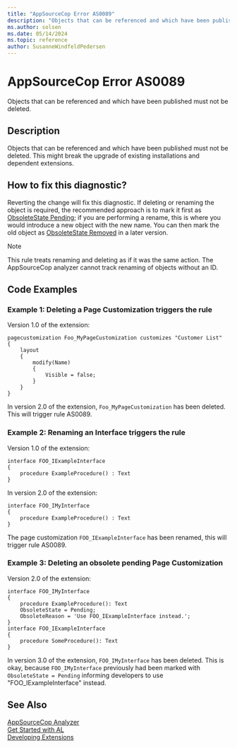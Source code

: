 ```yaml
---
title: "AppSourceCop Error AS0089"
description: "Objects that can be referenced and which have been published must not be deleted."
ms.author: solsen
ms.date: 05/14/2024
ms.topic: reference
author: SusanneWindfeldPedersen
---
```

[//]: # (START>DO_NOT_EDIT)
[//]: # (IMPORTANT:Do not edit any of the content between here and the END>DO_NOT_EDIT.)
[//]: # (Any modifications should be made in the .xml files in the ModernDev repo.)
# AppSourceCop Error AS0089
Objects that can be referenced and which have been published must not be deleted.

## Description
Objects that can be referenced and which have been published must not be deleted. This might break the upgrade of existing installations and dependent extensions.

[//]: # (IMPORTANT: END>DO_NOT_EDIT)

## How to fix this diagnostic?
Reverting the change will fix this diagnostic. If deleting or renaming the object is required, the recommended approach is to mark it first as [ObsoleteState Pending](../properties/devenv-obsoletestate-property.md); if you are performing a rename, this is where you would introduce a new object with the new name. You can then mark the old object as [ObsoleteState Removed](../properties/devenv-obsoletestate-property.md) in a later version.

> [!NOTE]  
> This rule treats renaming and deleting as if it was the same action. The AppSourceCop analyzer cannot track renaming of objects without an ID.

## Code Examples
### Example 1: Deleting a Page Customization triggers the rule
Version 1.0 of the extension:
```AL
pagecustomization Foo_MyPageCustomization customizes "Customer List"
{
    layout
    {
        modify(Name)
        {
            Visible = false;
        }
    }
}
```
In version 2.0 of the extension, `Foo_MyPageCustomization` has been deleted. This will trigger rule AS0089.

### Example 2: Renaming an Interface triggers the rule
Version 1.0 of the extension:
```AL
interface FOO_IExampleInterface
{
    procedure ExampleProcedure() : Text
}
```
In version 2.0 of the extension: 
```AL
interface FOO_IMyInterface
{
    procedure ExampleProcedure() : Text
}
```
The page customization `FOO_IExampleInterface` has been renamed, this will trigger rule AS0089.

### Example 3: Deleting an obsolete pending Page Customization
Version 2.0 of the extension:
```AL
interface FOO_IMyInterface
{
    procedure ExampleProcedure(): Text
    ObsoleteState = Pending;
    ObsoleteReason = 'Use FOO_IExampleInterface instead.';
}
interface FOO_IExampleInterface
{
    procedure SomeProcedure(): Text
}
```
In version 3.0 of the extension, `FOO_IMyInterface` has been deleted. This is okay, because `FOO_IMyInterface` previously had been marked with `ObsoleteState = Pending` informing developers to use "FOO_IExampleInterface" instead.


## See Also  
[AppSourceCop Analyzer](appsourcecop.md)  
[Get Started with AL](../devenv-get-started.md)  
[Developing Extensions](../devenv-dev-overview.md)  

